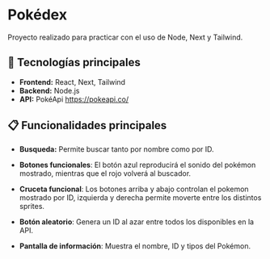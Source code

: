 # Pokédex

Proyecto realizado para practicar con el uso de Node, Next y Tailwind.

## 🚀 Tecnologías principales

- **Frontend:** React, Next, Tailwind
- **Backend:** Node.js
- **API:** PokéApi https://pokeapi.co/

## 📋 Funcionalidades principales

- **Busqueda:** Permite buscar tanto por nombre como por ID.

- **Botones funcionales**: El botón azul reproducirá el sonido del pokémon mostrado, mientras que el rojo volverá al buscador.

- **Cruceta funcional**: Los botones arriba y abajo controlan el pokemon mostrado por ID, izquierda y derecha permite moverte entre los distintos sprites.

- **Botón aleatorio**: Genera un ID al azar entre todos los disponibles en la API.

- **Pantalla de información**: Muestra el nombre, ID y tipos del Pokémon.
